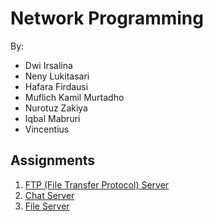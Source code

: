 # Network Programming
By:
* Dwi Irsalina
* Neny Lukitasari
* Hafara Firdausi
* Muflich Kamil Murtadho
* Nurotuz Zakiya
* Iqbal Mabruri
* Vincentius

## Assignments
1. [FTP (File Transfer Protocol) Server](ftp-server/ftp-server.md)
2. [Chat Server](chat-server.md)
3. [File Server](file-server.md)